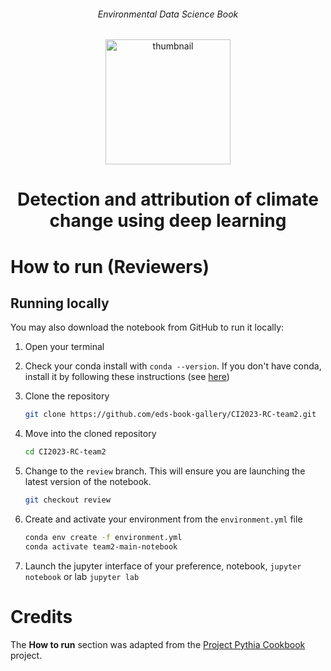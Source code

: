 <div align="center">
    <h6>Environmental Data Science Book</h6>
</div>

<p align="center">
<img src="https://github.com/alan-turing-institute/environmental-ds-book/blob/master/book/figures/logo/logo.png?raw=True" alt="thumbnail" width="200"/>
</p>

<div align="center">
    <h1>Detection and attribution of climate change using deep learning</h1>
</div>

# How to run (Reviewers)

## Running locally
You may also download the notebook from GitHub to run it locally:
1. Open your terminal

2. Check your conda install with `conda --version`. If you don't have conda, install it by following these instructions (see [here](https://docs.conda.io/en/latest/miniconda.html))

3. Clone the repository
    ```bash
    git clone https://github.com/eds-book-gallery/CI2023-RC-team2.git
    ```

4. Move into the cloned repository
    ```bash
    cd CI2023-RC-team2
    ```

5. Change to the `review` branch. This will ensure you are launching the latest version of the notebook.
    ```bash
    git checkout review
    ```  
   
6. Create and activate your environment from the `environment.yml` file
    ```bash
    conda env create -f environment.yml
    conda activate team2-main-notebook
    ```  

7. Launch the jupyter interface of your preference, notebook, `jupyter notebook` or lab `jupyter lab`

# Credits
The **How to run** section was adapted from the [Project Pythia Cookbook](https://cookbooks.projectpythia.org/) project.